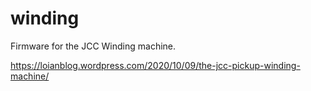 # winding
Firmware for the JCC Winding machine.

https://loianblog.wordpress.com/2020/10/09/the-jcc-pickup-winding-machine/
